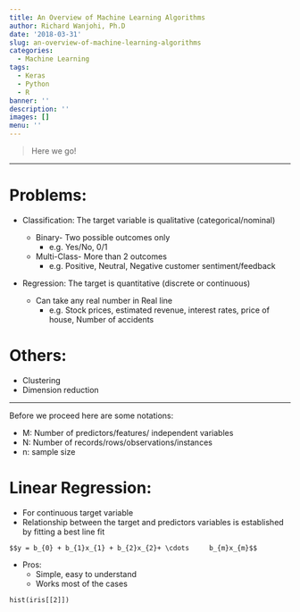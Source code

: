 ```yaml
---
title: An Overview of Machine Learning Algorithms
author: Richard Wanjohi, Ph.D
date: '2018-03-31'
slug: an-overview-of-machine-learning-algorithms
categories:
  - Machine Learning
tags:
  - Keras
  - Python
  - R
banner: ''
description: ''
images: []
menu: ''
---
```



<!--more-->

> Here we go!

***
# Problems:
* Classification: The target variable is qualitative (categorical/nominal)
   + Binary- Two possible outcomes only
      + e.g. Yes/No, 0/1
   + Multi-Class- More than 2 outcomes
      + e.g. Positive, Neutral, Negative  customer sentiment/feedback

* Regression: The target is quantitative (discrete or continuous) 
   + Can take any real number in Real line
      + e.g. Stock prices, estimated revenue, interest rates, price of house, Number of accidents 

   
# Others:
* Clustering
* Dimension reduction

***

Before we proceed here are some notations:

* M: Number of predictors/features/ independent variables
* N: Number of records/rows/observations/instances
* n: sample size 


# Linear Regression:

* For continuous target variable
* Relationship between the  target and predictors variables is established by fitting a best line fit

`$$y = b_{0} + b_{1}x_{1} + b_{2}x_{2}+ \cdots     b_{m}x_{m}$$`


* Pros:
    + Simple, easy to understand
    + Works most of the cases



```{r echo= False}
hist(iris[[2]])
```

